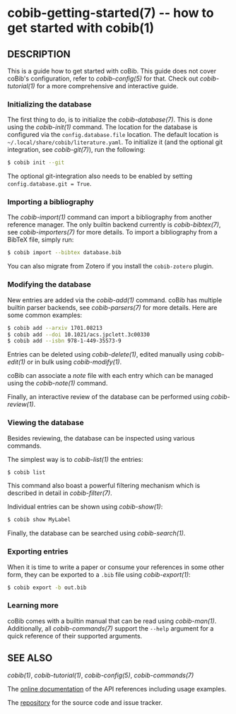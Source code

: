 cobib-getting-started(7) -- how to get started with cobib(1)
============================================================

## DESCRIPTION

This is a guide how to get started with coBib.
This guide does not cover coBib's configuration, refer to *cobib-config(5)* for that.
Check out *cobib-tutorial(1)* for a more comprehensive and interactive guide.

### Initializing the database

The first thing to do, is to initialize the *cobib-database(7)*.
This is done using the *cobib-init(1)* command.
The location for the database is configured via the `config.database.file` location.
The default location is `~/.local/share/cobib/literature.yaml`.
To initialize it (and the optional git integration, see *cobib-git(7)*), run the following:
```bash
$ cobib init --git
```
The optional git-integration also needs to be enabled by setting `config.database.git = True`.

### Importing a bibliography

The *cobib-import(1)* command can import a bibliography from another reference manager.
The only builtin backend currently is *cobib-bibtex(7)*, see *cobib-importers(7)* for more details.
To import a bibliography from a BibTeX file, simply run:
```bash
$ cobib import --bibtex database.bib
```

You can also migrate from Zotero if you install the `cobib-zotero` plugin.

### Modifying the database

New entries are added via the *cobib-add(1)* command.
coBib has multiple builtin parser backends, see *cobib-parsers(7)* for more details.
Here are some common examples:
```bash
$ cobib add --arxiv 1701.08213
$ cobib add --doi 10.1021/acs.jpclett.3c00330
$ cobib add --isbn 978-1-449-35573-9
```

Entries can be deleted using *cobib-delete(1)*, edited manually using *cobib-edit(1)* or in bulk using *cobib-modify(1)*.

coBib can associate a _note_ file with each entry which can be managed using the *cobib-note(1)* command.

Finally, an interactive review of the database can be performed using *cobib-review(1)*.

### Viewing the database

Besides reviewing, the database can be inspected using various commands.

The simplest way is to *cobib-list(1)* the entries:
```bash
$ cobib list
```
This command also boast a powerful filtering mechanism which is described in detail in *cobib-filter(7)*.

Individual entries can be shown using *cobib-show(1)*:
```bash
$ cobib show MyLabel
```

Finally, the database can be searched using *cobib-search(1)*.

### Exporting entries

When it is time to write a paper or consume your references in some other form, they can be exported to a `.bib` file using *cobib-export(1)*:
```bash
$ cobib export -b out.bib

```

### Learning more

coBib comes with a builtin manual that can be read using *cobib-man(1)*.
Additionally, all *cobib-commands(7)* support the `--help` argument for a quick reference of their supported arguments.

## SEE ALSO

*cobib(1)*, *cobib-tutorial(1)*, *cobib-config(5)*, *cobib-commands(7)*

The [online documentation](https://cobib.gitlab.io/cobib/cobib.html) of the API references including usage examples.

The [repository](https://gitlab.com/cobib/cobib) for the source code and issue tracker.

[//]: # ( vim: set ft=markdown tw=0: )
